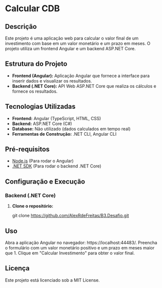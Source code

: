 # Calcular CDB

## Descrição

Este projeto é uma aplicação web para calcular o valor final de um investimento com base em um valor monetário e um prazo em meses. O projeto utiliza um frontend Angular e um backend ASP.NET Core.

## Estrutura do Projeto

- **Frontend (Angular):** Aplicação Angular que fornece a interface para inserir dados e visualizar os resultados.
- **Backend (.NET Core):** API Web ASP.NET Core que realiza os cálculos e fornece os resultados.

## Tecnologias Utilizadas

- **Frontend:** Angular (TypeScript, HTML, CSS)
- **Backend:** ASP.NET Core (C#)
- **Database:** Não utilizado (dados calculados em tempo real)
- **Ferramentas de Construção:** .NET CLI, Angular CLI

## Pré-requisitos

- [Node.js](https://nodejs.org/) (Para rodar o Angular)
- [.NET SDK](https://dotnet.microsoft.com/download) (Para rodar o backend .NET Core)

## Configuração e Execução

### Backend (.NET Core)

1. **Clone o repositório:**

   git clone https://github.com/AlexRdeFreitas/B3.Desafio.git

## Uso
Abra a aplicação Angular no navegador: https://localhost:44483/.
Preencha o formulário com um valor monetário positivo e um prazo em meses maior que 1.
Clique em "Calcular Investimento" para obter o valor final.

## Licença
Este projeto está licenciado sob a MIT License.
